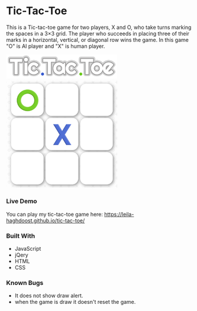 

# Tic-Tac-Toe 
This is a Tic-tac-toe game for two players, X and O, who take turns marking the spaces in a 3×3 grid. The player who succeeds in placing three of their marks in a horizontal, vertical, or diagonal row wins the game. In this game "O" is AI player and "X" is human player. 

<img src="https://raw.githubusercontent.com/Leila-Haghdoost/tic-tac-toe/master/images/Logo.png" width="300"/>

<img src="https://raw.githubusercontent.com/Leila-Haghdoost/tic-tac-toe/master/images/img1.png" width="300"/>

### Live Demo 
You can play my tic-tac-toe game here:
https://leila-haghdoost.github.io/tic-tac-toe/

### Built With 
* JavaScript
* jQery
* HTML
* CSS

### Known Bugs
* It does not show draw alert.
* when the game is draw it doesn't reset the game.

